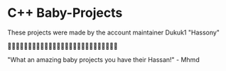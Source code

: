 # C++ Baby-Projects
These projects were made by the account maintainer Dukuk1 "Hassony" 

🦆🦆🦆🦆🦆🦆🦆🦆🦆🦆🦆🦆🦆🦆🦆🦆🦆🦆🦆🦆🦆🦆🦆🦆🦆🦆🦆

"What an amazing baby projects you have their Hassan!" - Mhmd
